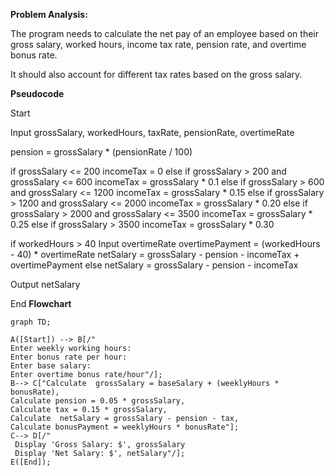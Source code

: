 **Problem Analysis:**

The program needs to calculate the net pay of an employee based on their gross salary, worked hours, income tax rate, pension rate, and overtime bonus rate. 

It should also account for different tax rates based on the gross salary.

**Pseudocode**

Start

Input grossSalary, workedHours, taxRate, pensionRate, overtimeRate

pension = grossSalary * (pensionRate / 100)

if grossSalary <= 200
    incomeTax = 0
else if grossSalary > 200 and grossSalary <= 600
    incomeTax = grossSalary * 0.1
else if grossSalary > 600 and grossSalary <= 1200
    incomeTax = grossSalary * 0.15
else if grossSalary > 1200 and grossSalary <= 2000
    incomeTax = grossSalary * 0.20
else if grossSalary > 2000 and grossSalary <= 3500
    incomeTax = grossSalary * 0.25
else if grossSalary > 3500
    incomeTax = grossSalary * 0.30

if workedHours > 40
    Input overtimeRate
    overtimePayment = (workedHours - 40) * overtimeRate
    netSalary = grossSalary - pension - incomeTax + overtimePayment
else
    netSalary = grossSalary - pension - incomeTax

Output netSalary

End
**Flowchart**
```mermaid
graph TD;

A([Start]) --> B[/"
Enter weekly working hours:
Enter bonus rate per hour:
Enter base salary:
Enter overtime bonus rate/hour"/];
B--> C["Calculate  grossSalary = baseSalary + (weeklyHours * bonusRate),
Calculate pension = 0.05 * grossSalary,
Calculate tax = 0.15 * grossSalary,
Calculate  netSalary = grossSalary - pension - tax,
Calculate bonusPayment = weeklyHours * bonusRate"];
C--> D[/"
 Display 'Gross Salary: $', grossSalary
 Display 'Net Salary: $', netSalary"/];
E([End]);
```
